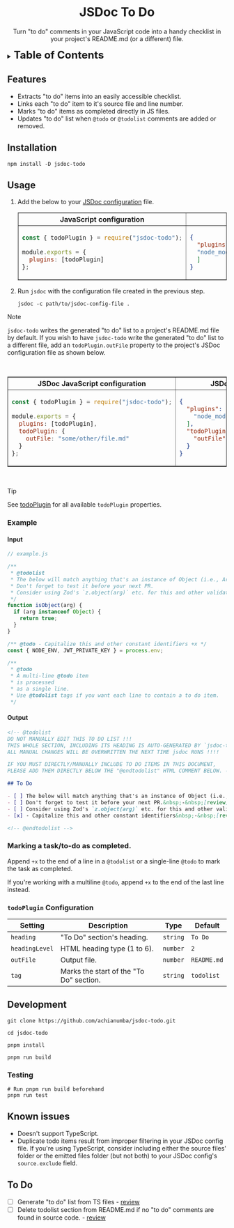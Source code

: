 <!-- markdownlint-disable -->

<div align="center">

# JSDoc To Do

Turn "to do" comments in your JavaScript code into a handy checklist in your project's README.md (or a different) file.

</div>

<details>
  <summary><strong style="font-size: 1.5rem">Table of Contents</strong></summary>

- [JSDoc To Do](#jsdoc-to-do)
  - [Features](#features)
  - [Installation](#installation)
  - [Usage](#usage)
    - [Example](#example)
      - [Input](#input)
      - [Output](#output)
    - [Marking a task/to-do as completed.](#marking-a-taskto-do-as-completed)
    - [`todoPlugin` Configuration](#todoplugin-configuration)
  - [Development](#development)
    - [Testing](#testing)
  - [Known issues](#known-issues)
  - [To Do](#to-do)
</details>

## Features

- Extracts "to do" items into an easily accessible checklist.
- Links each "to do" item to it's source file and line number.
- Marks "to do" items as completed directly in JS files.
- Updates "to do" list when `@todo` or `@todolist` comments are added or removed.

## Installation

```shell
npm install -D jsdoc-todo
```

## Usage

1. Add the below to your [JSDoc configuration](https://jsdoc.app/about-configuring-jsdoc) file.
   
    <table border="1" style="table-layout: fixed;">
    <thead>
    <th>JavaScript configuration</th>
    <th>JSON configuration</th>
    </thead>
    <tbody>
    <tr>
    <td style="width: 380px">

      ```javascript
      const { todoPlugin } = require("jsdoc-todo");
      
      module.exports = {
        plugins: [todoPlugin]
      };
      ```

    </td>

    <td style="width: 380px">

      ```json
      {
        "plugins": [
        "node_modules/jsdoc-todo/jsdoc-todo.js"
        ]
      }
      ```

    </td>
    </tr>
    </tbody>
    </table>
2. Run `jsdoc` with the configuration file created in the previous step.
   
   ```shell
   jsdoc -c path/to/jsdoc-config-file .
   ```

> [!NOTE]
`jsdoc-todo` writes the generated "to do" list to a project's README.md file by default. If you wish to have `jsdoc-todo` write the generated "to do" list to a different file, add an `todoPlugin.outFile` property to the project's JSDoc configuration file as shown below.

<br>

<table border="1" style="table-layout: fixed;">
<thead>
<th>JSDoc JavaScript configuration</th>
<th>JSDoc JSON configuration</th>
</thead>
<tbody>
<tr>
<td style="width: 380px">

  ```javascript
  const { todoPlugin } = require("jsdoc-todo");
  
  module.exports = {
    plugins: [todoPlugin],
    todoPlugin: {
      outFile: "some/other/file.md"
    }
  };
  ```

</td>

<td style="width: 380px">

  ```json
  {
    "plugins": [
      "node_modules/jsdoc-todo/jsdoc-todo.js"
    ],
    "todoPlugin": {
      "outFile": "some/other/file.md"
    }
  }
  ```

</td>
</tr>
</tbody>
</table>

<br>

> [!TIP]
> See [todoPlugin](#todoplugin-configuration) for all available `todoPlugin` properties.

### Example

#### Input

  ```javascript
  // example.js
  
  /**
   * @todolist
   * The below will match anything that's an instance of Object (i.e., Arrays, Maps etc.). Use `Object.prototype.toString.call(arg)` instead.
   * Don't forget to test it before your next PR.
   * Consider using Zod's `z.object(arg)` etc. for this and other validators/validations.
   */
  function isObject(arg) {
    if (arg instanceof Object) {
      return true;
    }
  }
  
  /** @todo - Capitalize this and other constant identifiers +x */
  const { NODE_ENV, JWT_PRIVATE_KEY } = process.env;
  
  /**
   * @todo
   * A multi-line @todo item
   * is processed
   * as a single line.
   * Use @todolist tags if you want each line to contain a to do item.
   */
  ```

#### Output

  ```markdown
  <!-- @todolist
  DO NOT MANUALLY EDIT THIS TO DO LIST !!!
  THIS WHOLE SECTION, INCLUDING ITS HEADING IS AUTO-GENERATED BY `jsdoc-todo` plugin.
  ALL MANUAL CHANGES WILL BE OVERWRITTEN THE NEXT TIME jsdoc RUNS !!!!

  IF YOU MUST DIRECTLY/MANUALLY INCLUDE TO DO ITEMS IN THIS DOCUMENT,
  PLEASE ADD THEM DIRECTLY BELOW THE "@endtodolist" HTML COMMENT BELOW. -->

  ## To Do

  - [ ] The below will match anything that's an instance of Object (i.e., Arrays, Maps etc.). Use `Object.prototype.toString.call(arg)` instead.&nbsp;-&nbsp;[review](tests/jsdoc-todo.test.js#L101)
  - [ ] Don't forget to test it before your next PR.&nbsp;-&nbsp;[review](tests/jsdoc-todo.test.js#L102)
  - [ ] Consider using Zod's `z.object(arg)` etc. for this and other validators/validations.&nbsp;-&nbsp;[review](tests/jsdoc-todo.test.js#L103)
  - [x] - Capitalize this and other constant identifiers&nbsp;-&nbsp;[review](tests/jsdoc-todo.test.js#L111)

  <!-- @endtodolist -->
  ```

### Marking a task/to-do as completed.

Append `+x` to the end of a line in a `@todolist` or a single-line `@todo` to mark the task as completed.

If you're working with a multiline `@todo`, append `+x` to the end of the last line instead.

### `todoPlugin` Configuration

| Setting        | Description                             | Type     | Default     |
| -------------- | --------------------------------------- | -------- | ----------- |
| `heading`      | "To Do" section's heading.              | `string` | `To Do`     |
| `headingLevel` | HTML heading type (1 to 6).             | `number` | `2`         |
| `outFile`      | Output file.                            | `number` | `README.md` |
| `tag`          | Marks the start of the "To Do" section. | `string` | `todolist`  |

## Development

```shell
git clone https://github.com/achianumba/jsdoc-todo.git

cd jsdoc-todo

pnpm install

pnpm run build
```

### Testing

```shell
# Run pnpm run build beforehand
pnpm run test
```

## Known issues

- Doesn't support TypeScript.
- Duplicate todo items result from improper filtering in your JSDoc config file. If you're using TypeScript, consider including either the source files' folder or the emitted files folder (but not both) to your JSDoc config's `source.exclude` field.

<!-- @actualToDolist
DO NOT MANUALLY EDIT THIS TO DO LIST !!!
THIS WHOLE SECTION, INCLUDING ITS HEADING IS AUTO-GENERATED BY `jsdoc-todo` plugin.
ALL MANUAL CHANGES WILL BE OVERWRITTEN THE NEXT TIME jsdoc RUNS !!!!

IF YOU MUST DIRECTLY/MANUALLY INCLUDE TO DO ITEMS IN THIS DOCUMENT,
PLEASE ADD THEM DIRECTLY BELOW THE "@endactualToDolist" HTML COMMENT BELOW. -->

## To Do

- [ ] Generate "to do" list from TS files&nbsp;-&nbsp;[review](tests/jsdoc-todo.test.js#L95)
- [ ] Delete todolist section from README.md if no "to do" comments are found in source code.&nbsp;-&nbsp;[review](tests/jsdoc-todo.test.js#L96)

<!-- @endactualToDolist -->
